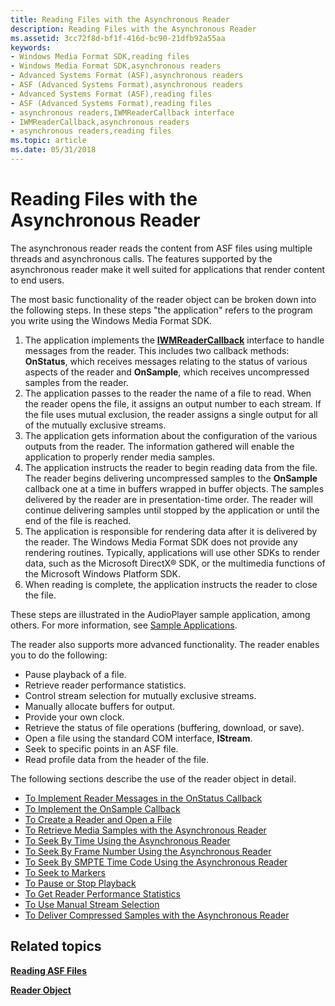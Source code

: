 ```yaml
---
title: Reading Files with the Asynchronous Reader
description: Reading Files with the Asynchronous Reader
ms.assetid: 3cc72f8d-bf1f-416d-bc90-21dfb92a55aa
keywords:
- Windows Media Format SDK,reading files
- Windows Media Format SDK,asynchronous readers
- Advanced Systems Format (ASF),asynchronous readers
- ASF (Advanced Systems Format),asynchronous readers
- Advanced Systems Format (ASF),reading files
- ASF (Advanced Systems Format),reading files
- asynchronous readers,IWMReaderCallback interface
- IWMReaderCallback,asynchronous readers
- asynchronous readers,reading files
ms.topic: article
ms.date: 05/31/2018
---
```


# Reading Files with the Asynchronous Reader

The asynchronous reader reads the content from ASF files using multiple threads and asynchronous calls. The features supported by the asynchronous reader make it well suited for applications that render content to end users.

The most basic functionality of the reader object can be broken down into the following steps. In these steps "the application" refers to the program you write using the Windows Media Format SDK.

1.  The application implements the [**IWMReaderCallback**](/windows/desktop/api/wmsdkidl/nn-wmsdkidl-iwmreadercallback) interface to handle messages from the reader. This includes two callback methods: **OnStatus**, which receives messages relating to the status of various aspects of the reader and **OnSample**, which receives uncompressed samples from the reader.
2.  The application passes to the reader the name of a file to read. When the reader opens the file, it assigns an output number to each stream. If the file uses mutual exclusion, the reader assigns a single output for all of the mutually exclusive streams.
3.  The application gets information about the configuration of the various outputs from the reader. The information gathered will enable the application to properly render media samples.
4.  The application instructs the reader to begin reading data from the file. The reader begins delivering uncompressed samples to the **OnSample** callback one at a time in buffers wrapped in buffer objects. The samples delivered by the reader are in presentation-time order. The reader will continue delivering samples until stopped by the application or until the end of the file is reached.
5.  The application is responsible for rendering data after it is delivered by the reader. The Windows Media Format SDK does not provide any rendering routines. Typically, applications will use other SDKs to render data, such as the Microsoft DirectX® SDK, or the multimedia functions of the Microsoft Windows Platform SDK.
6.  When reading is complete, the application instructs the reader to close the file.

These steps are illustrated in the AudioPlayer sample application, among others. For more information, see [Sample Applications](sample-applications.md).

The reader also supports more advanced functionality. The reader enables you to do the following:

-   Pause playback of a file.
-   Retrieve reader performance statistics.
-   Control stream selection for mutually exclusive streams.
-   Manually allocate buffers for output.
-   Provide your own clock.
-   Retrieve the status of file operations (buffering, download, or save).
-   Open a file using the standard COM interface, **IStream**.
-   Seek to specific points in an ASF file.
-   Read profile data from the header of the file.

The following sections describe the use of the reader object in detail.

-   [To Implement Reader Messages in the OnStatus Callback](to-implement-reader-messages-in-the-onstatus-callback.md)
-   [To Implement the OnSample Callback](to-implement-the-onsample-callback.md)
-   [To Create a Reader and Open a File](to-create-a-reader-and-open-a-file.md)
-   [To Retrieve Media Samples with the Asynchronous Reader](to-retrieve-media-samples-with-the-asynchronous-reader.md)
-   [To Seek By Time Using the Asynchronous Reader](to-seek-by-time-using-the-asynchronous-reader.md)
-   [To Seek By Frame Number Using the Asynchronous Reader](to-seek-by-frame-number-using-the-asynchronous-reader.md)
-   [To Seek By SMPTE Time Code Using the Asynchronous Reader](to-seek-by-smpte-time-code-using-the-asynchronous-reader.md)
-   [To Seek to Markers](to-seek-to-markers.md)
-   [To Pause or Stop Playback](to-pause-or-stop-playback.md)
-   [To Get Reader Performance Statistics](to-get-reader-performance-statistics.md)
-   [To Use Manual Stream Selection](to-use-manual-stream-selection.md)
-   [To Deliver Compressed Samples with the Asynchronous Reader](to-deliver-compressed-samples-with-the-asynchronous-reader.md)

## Related topics

<dl> <dt>

[**Reading ASF Files**](reading-asf-files.md)
</dt> <dt>

[**Reader Object**](reader-object.md)
</dt> </dl>

 

 




